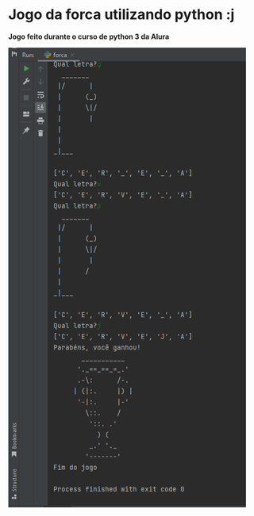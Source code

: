 # Jogo da forca utilizando python :j

**Jogo feito durante o curso de python 3 da Alura**


<img src="assets/img/forca_game.png">

